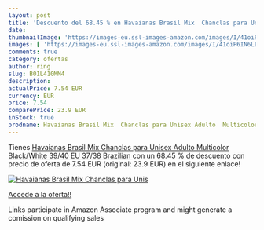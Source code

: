```yaml
---
layout: post
title: 'Descuento del 68.45 % en Havaianas Brasil Mix  Chanclas para Unis'
date: 
thumbnailImage: 'https://images-eu.ssl-images-amazon.com/images/I/41oiP6IN6LL._SL200_.jpg'
images: [ 'https://images-eu.ssl-images-amazon.com/images/I/41oiP6IN6LL._SL200_.jpg' ]
comments: true
category: ofertas
author: ring
slug: B01L410MM4
description:
actualPrice: 7.54 EUR
currency: EUR
price: 7.54
comparePrice: 23.9 EUR
inStock: true
prodname: Havaianas Brasil Mix  Chanclas para Unisex Adulto  Multicolor  Black/White   39/40 EU  37/38 Brazilian 
---
```


Tienes [Havaianas Brasil Mix  Chanclas para Unisex Adulto  Multicolor  Black/White   39/40 EU  37/38 Brazilian ](https://www.amazon.es/dp/B01L410MM4/?tag=tolees-21) con un 68.45 % de descuento con precio de oferta de 7.54 EUR (original: 23.9 EUR) en el siguiente enlace!

[![Havaianas Brasil Mix  Chanclas para Unis](https://images-eu.ssl-images-amazon.com/images/I/41oiP6IN6LL._SL200_.jpg)](https://www.amazon.es/dp/B01L410MM4/?tag=tolees-21)

[Accede a la oferta!!](https://www.amazon.es/dp/B01L410MM4/?tag=tolees-21)

Links participate in Amazon Associate program and might generate a comission on qualifying sales


